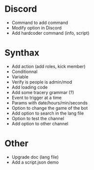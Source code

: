 # Discord
- Command to add command
- Modify option in Discord
- Add hardcoder command (info, script)

# Synthax
- Add action (add roles, kick member)
- Conditionnal
- Variable
- Verify is people is admin/mod
- Add loading code
- Add some tracery grammar (?)
- Event to trigger at a time
- Params with date/hours/min/seconds
- Option to change the game of the bot
- Add option to search in the lang file
- Option to test the channel
- Add option to other channel

# Other
- Upgrade doc (lang file)
- Add a script.json demo